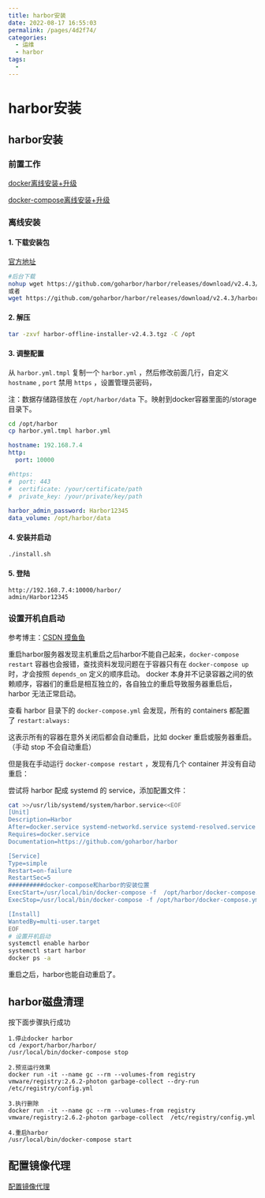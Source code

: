 ```yaml
---
title: harbor安装
date: 2022-08-17 16:55:03
permalink: /pages/4d2f74/
categories:
  - 运维
  - harbor
tags:
  -
---
```

# harbor安装

## harbor安装

### 前置工作

[docker离线安装+升级](https://www.lgxblog.top/pages/4b7e78)

[docker-compose离线安装+升级](https://www.lgxblog.top/pages/384991/)

### 离线安装

#### 1. 下载安装包

[官方地址](https://github.com/goharbor/harbor/releases)

```bash
#后台下载
nohup wget https://github.com/goharbor/harbor/releases/download/v2.4.3/harbor-offline-installer-v2.4.3.tgz &
或者
wget https://github.com/goharbor/harbor/releases/download/v2.4.3/harbor-offline-installer-v2.4.3.tgz
```

#### 2. 解压

```bash
tar -zxvf harbor-offline-installer-v2.4.3.tgz -C /opt
```

#### 3. 调整配置

从 `harbor.yml.tmpl` 复制一个 `harbor.yml` ，然后修改前面几行，自定义 `hostname` , `port` 禁用 `https` ，设置管理员密码，

注：数据存储路径放在 `/opt/harbor/data` 下。映射到docker容器里面的/storage目录下。

```bash
cd /opt/harbor
cp harbor.yml.tmpl harbor.yml
```

```yml
hostname: 192.168.7.4
http:
  port: 10000

#https:
#  port: 443
#  certificate: /your/certificate/path
#  private_key: /your/private/key/path
 
harbor_admin_password: Harbor12345
data_volume: /opt/harbor/data
```

#### 4. 安装并启动

```bash
./install.sh
```

#### 5. 登陆

```
http://192.168.7.4:10000/harbor/ 
admin/Harbor12345
```

### 设置开机自启动

参考博主：[CSDN 摸鱼鱼](https://blog.csdn.net/weixin_43219672)

重启harbor服务器发现主机重启之后harbor不能自己起来，`docker-compose restart` 容器也会报错，查找资料发现问题在于容器只有在 `docker-compose up` 时，才会按照 `depends_on` 定义的顺序启动。
docker 本身并不记录容器之间的依赖顺序，容器们的重启是相互独立的，各自独立的重启导致服务器重启后，harbor 无法正常启动。

查看 harbor 目录下的 `docker-compose.yml` 会发现，所有的 containers 都配置了 `restart:always:`

这表示所有的容器在意外关闭后都会自动重启，比如 docker 重启或服务器重启。（手动 stop 不会自动重启）

但是我在手动运行 `docker-compose restart` ，发现有几个 container 并没有自动重启：

尝试将 harbor 配成 systemd 的 service，添加配置文件：

```bash
cat >>/usr/lib/systemd/system/harbor.service<<EOF
[Unit]
Description=Harbor
After=docker.service systemd-networkd.service systemd-resolved.service
Requires=docker.service
Documentation=https://github.com/goharbor/harbor

[Service]
Type=simple
Restart=on-failure
RestartSec=5
##########docker-compose和harbor的安装位置
ExecStart=/usr/local/bin/docker-compose -f  /opt/harbor/docker-compose.yml up
ExecStop=/usr/local/bin/docker-compose -f /opt/harbor/docker-compose.yml down

[Install]
WantedBy=multi-user.target
EOF
# 设置开机启动
systemctl enable harbor
systemctl start harbor
docker ps -a
```

重启之后，harbor也能自动重启了。

## harbor磁盘清理

按下面步骤执行成功

```
1.停止docker harbor
cd /export/harbor/harbor/
/usr/local/bin/docker-compose stop

2.预览运行效果
docker run -it --name gc --rm --volumes-from registry vmware/registry:2.6.2-photon garbage-collect --dry-run /etc/registry/config.yml

3.执行删除
docker run -it --name gc --rm --volumes-from registry vmware/registry:2.6.2-photon garbage-collect  /etc/registry/config.yml

4.重启harbor
/usr/local/bin/docker-compose start
```

## 配置镜像代理

[配置镜像代理](https://goharbor.io/docs/2.5.0/administration/configure-proxy-cache/)
